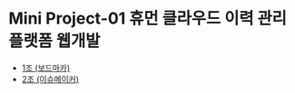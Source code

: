 # Mini Project-01 휴먼 클라우드 이력 관리 플랫폼 웹개발

- [1조 (보드마카)](https://github.com/RI4RU/greenart-HumanCloud)
- [2조 (이슈메이커)](https://github.com/000vin000/Issuemaker.git)